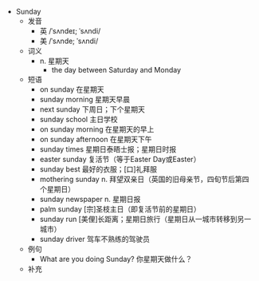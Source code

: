 - Sunday
  - 发音
    - 英 /ˈsʌndeɪ; ˈsʌndi/
    - 美 /ˈsʌnde; ˈsʌndi/
  - 词义
    - n. 星期天
      - the day between Saturday and Monday
  - 短语
    - on sunday 在星期天
    - sunday morning 星期天早晨
    - next sunday 下周日；下个星期天
    - sunday school 主日学校
    - on sunday morning 在星期天的早上
    - on sunday afternoon 在星期天下午
    - sunday times 星期日泰晤士报；星期日时报
    - easter sunday 复活节（等于Easter Day或Easter）
    - sunday best 最好的衣服；[口]礼拜服
    - mothering sunday n. 拜望双亲日（英国的旧母亲节，四旬节后第四个星期日）
    - sunday newspaper n. 星期日报
    - palm sunday [宗]圣枝主日（即复活节前的星期日）
    - sunday run [美俚]长距离；星期日旅行（星期日从一城市转移到另一城市）
    - sunday driver 驾车不熟练的驾驶员
  - 例句
    - What are you doing Sunday? 你星期天做什么？
  - 补充